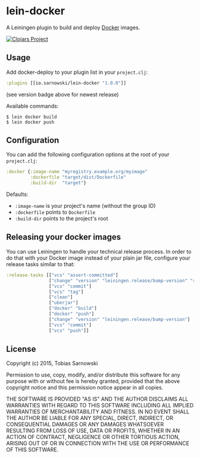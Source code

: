 # lein-docker

A Leiningen plugin to build and deploy [Docker](https://www.docker.com/) images.

[![Clojars Project](http://clojars.org/com.greshamtech/lein-docker/latest-version.svg)](http://clojars.org/com.greshamtech/lein-docker)

## Usage

Add docker-deploy to your plugin list in your `project.clj`:

```clojure
:plugins [[io.sarnowski/lein-docker "1.0.0"]]
```

(see version badge above for newest release)

Available commands:

    $ lein docker build
    $ lein docker push

## Configuration

You can add the following configuration options at the root of your `project.clj`:

```clojure
:docker {:image-name "myregistry.example.org/myimage"
         :dockerfile "target/dist/Dockerfile"
         :build-dir  "target"}
```

Defaults:

* `:image-name` is your project's name (without the group ID)
* `:dockerfile` points to `Dockerfile`
* `:build-dir` points to the project's root

## Releasing your docker images

You can use Leiningen to handle your technical release process. In order to do that with your Docker image instead of
your plain jar file, configure your release tasks similar to that:

```clojure
:release-tasks [["vcs" "assert-committed"]
                ["change" "version" "leiningen.release/bump-version" "release"]
                ["vcs" "commit"]
                ["vcs" "tag"]
                ["clean"]
                ["uberjar"]
                ["docker" "build"]
                ["docker" "push"]
                ["change" "version" "leiningen.release/bump-version"]
                ["vcs" "commit"]
                ["vcs" "push"]]
```

## License

Copyright (c) 2015, Tobias Sarnowski

Permission to use, copy, modify, and/or distribute this software for any purpose with or without fee is hereby granted,
provided that the above copyright notice and this permission notice appear in all copies.

THE SOFTWARE IS PROVIDED "AS IS" AND THE AUTHOR DISCLAIMS ALL WARRANTIES WITH REGARD TO THIS SOFTWARE INCLUDING ALL
IMPLIED WARRANTIES OF MERCHANTABILITY AND FITNESS. IN NO EVENT SHALL THE AUTHOR BE LIABLE FOR ANY SPECIAL, DIRECT,
INDIRECT, OR CONSEQUENTIAL DAMAGES OR ANY DAMAGES WHATSOEVER RESULTING FROM LOSS OF USE, DATA OR PROFITS, WHETHER IN AN
ACTION OF CONTRACT, NEGLIGENCE OR OTHER TORTIOUS ACTION, ARISING OUT OF OR IN CONNECTION WITH THE USE OR PERFORMANCE OF
THIS SOFTWARE.
